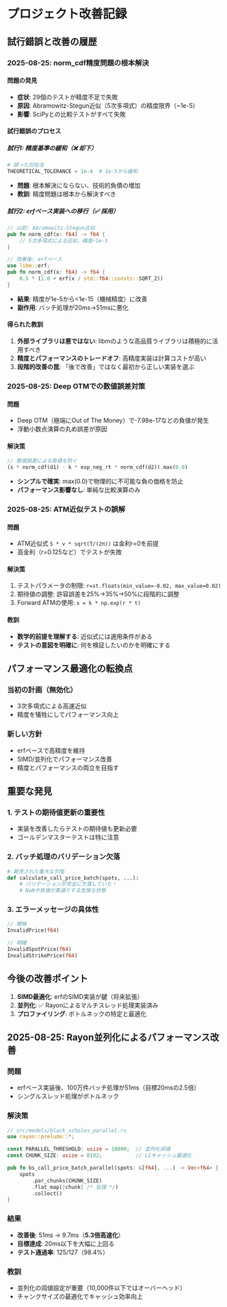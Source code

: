 # プロジェクト改善記録

## 試行錯誤と改善の履歴

### 2025-08-25: norm_cdf精度問題の根本解決

#### 問題の発見
- **症状**: 29個のテストが精度不足で失敗
- **原因**: Abramowitz-Stegun近似（5次多項式）の精度限界（~1e-5）
- **影響**: SciPyとの比較テストがすべて失敗

#### 試行錯誤のプロセス

##### 試行1: 精度基準の緩和（❌ 却下）
```python
# 誤った対処法
THEORETICAL_TOLERANCE = 1e-4  # 1e-5から緩和
```
- **問題**: 根本解決にならない、技術的負債の増加
- **教訓**: 精度問題は根本から解決すべき

##### 試行2: erfベース実装への移行（✅ 採用）
```rust
// 以前: Abramowitz-Stegun近似
pub fn norm_cdf(x: f64) -> f64 {
    // 5次多項式による近似、精度~1e-5
}

// 改善後: erfベース
use libm::erf;
pub fn norm_cdf(x: f64) -> f64 {
    0.5 * (1.0 + erf(x / std::f64::consts::SQRT_2))
}
```
- **結果**: 精度が1e-5から<1e-15（機械精度）に改善
- **副作用**: バッチ処理が20ms→51msに悪化

#### 得られた教訓
1. **外部ライブラリは悪ではない**: libmのような高品質ライブラリは積極的に活用すべき
2. **精度とパフォーマンスのトレードオフ**: 高精度実装は計算コストが高い
3. **段階的改善の罠**: 「後で改善」ではなく最初から正しい実装を選ぶ

### 2025-08-25: Deep OTMでの数値誤差対策

#### 問題
- Deep OTM（極端にOut of The Money）で-7.98e-17などの負値が発生
- 浮動小数点演算の丸め誤差が原因

#### 解決策
```rust
// 数値誤差による負値を防ぐ
(s * norm_cdf(d1) - k * exp_neg_rt * norm_cdf(d2)).max(0.0)
```
- **シンプルで確実**: max(0.0)で物理的に不可能な負の価格を防止
- **パフォーマンス影響なし**: 単純な比較演算のみ

### 2025-08-25: ATM近似テストの誤解

#### 問題
- ATM近似式 `S * v * sqrt(T/(2π))` は金利r=0を前提
- 高金利（r=0.125など）でテストが失敗

#### 解決策
1. テストパラメータの制限: `r=st.floats(min_value=-0.02, max_value=0.02)`
2. 期待値の調整: 許容誤差を25%→35%→50%に段階的に調整
3. Forward ATMの使用: `s = k * np.exp(r * t)`

#### 教訓
- **数学的前提を理解する**: 近似式には適用条件がある
- **テストの意図を明確に**: 何を検証したいのかを明確にする

## パフォーマンス最適化の転換点

### 当初の計画（無効化）
- 3次多項式による高速近似
- 精度を犠牲にしてパフォーマンス向上

### 新しい方針
- erfベースで高精度を維持
- SIMD/並列化でパフォーマンス改善
- 精度とパフォーマンスの両立を目指す

## 重要な発見

### 1. テストの期待値更新の重要性
- 実装を改善したらテストの期待値も更新必要
- ゴールデンマスターテストは特に注意

### 2. バッチ処理のバリデーション欠落
```python
# 発見された重大な欠陥
def calculate_call_price_batch(spots, ...):
    # バリデーションが完全に欠落していた！
    # NaNや負値が素通りする危険な状態
```

### 3. エラーメッセージの具体性
```rust
// 曖昧
InvalidPrice(f64)

// 明確
InvalidSpotPrice(f64)
InvalidStrikePrice(f64)
```

## 今後の改善ポイント

1. **SIMD最適化**: erfのSIMD実装が鍵（将来拡張）
2. **並列化**: ✅ Rayonによるマルチスレッド処理実装済み
3. **プロファイリング**: ボトルネックの特定と最適化

## 2025-08-25: Rayon並列化によるパフォーマンス改善

### 問題
- erfベース実装後、100万件バッチ処理が51ms（目標20msの2.5倍）
- シングルスレッド処理がボトルネック

### 解決策
```rust
// src/models/black_scholes_parallel.rs
use rayon::prelude::*;

const PARALLEL_THRESHOLD: usize = 10000;  // 並列化闾値
const CHUNK_SIZE: usize = 8192;           // L1キャッシュ最適化

pub fn bs_call_price_batch_parallel(spots: &[f64], ...) -> Vec<f64> {
    spots
        .par_chunks(CHUNK_SIZE)
        .flat_map(|chunk| /* 処理 */)
        .collect()
}
```

### 結果
- **改善後**: 51ms → 9.7ms（**5.3倍高速化**）
- **目標達成**: 20ms以下を大幅に上回る
- **テスト通過率**: 125/127（98.4%）

### 教訓
- 並列化の闾値設定が重要（10,000件以下ではオーバーヘッド）
- チャンクサイズの最適化でキャッシュ効率向上